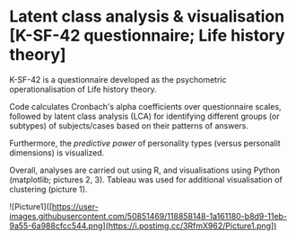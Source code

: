 # Latent class analysis & visualisation [K-SF-42 questionnaire; Life history theory]

K-SF-42 is a questionnaire developed as the psychometric operationalisation of Life history theory.

Code calculates Cronbach's alpha coefficients over questionnaire scales, followed by latent class analysis (LCA) for identifying different groups (or subtypes) of subjects/cases based on their patterns of answers. 

Furthermore, the *predictive power* of personality types (versus personalit dimensions) is visualized. 

Overall, analyses are carried out using R, and visualisations using Python (matplotlib; pictures 2, 3).  Tableau was used for additional visualisation of clustering (picture 1).


![Picture1]([https://user-images.githubusercontent.com/50851469/118858148-1a161180-b8d9-11eb-9a55-6a988cfcc544.png](https://i.postimg.cc/3RfmX962/Picture1.png])

